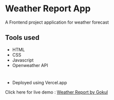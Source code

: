 
# Weather Report App

A Frontend project application for weather forecast

## Tools used

* HTML
* CSS
* Javascript
* Openweather API

#
* Deployed using Vercel.app

Click here for live demo : [Weather Report by Gokul](gokul-weather-app.vercel.app)

#
